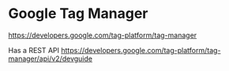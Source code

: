 # Google Tag Manager

https://developers.google.com/tag-platform/tag-manager

Has a REST API https://developers.google.com/tag-platform/tag-manager/api/v2/devguide